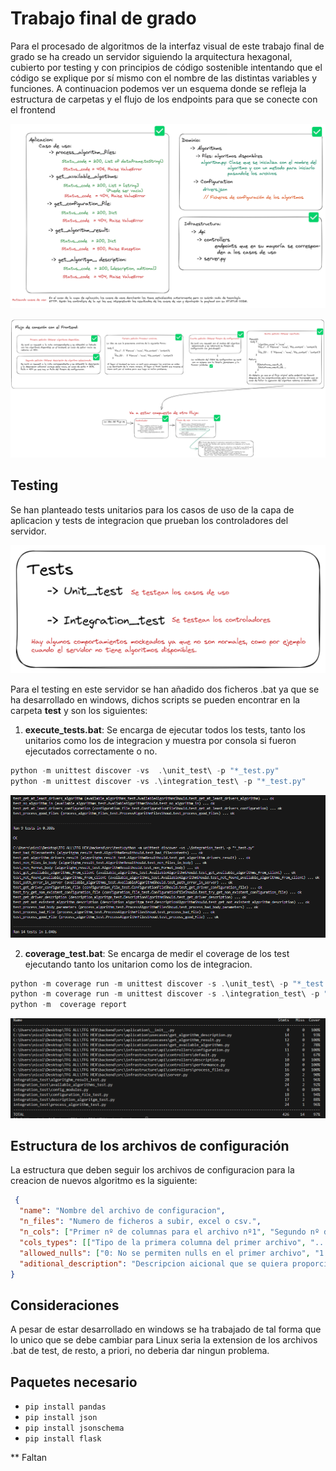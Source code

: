 # **Trabajo final de grado**

Para el procesado de algoritmos de la interfaz visual de este trabajo final de grado se ha creado un servidor siguiendo la arquitectura hexagonal, cubierto por testing y con principios de código sostenible intentando que el código se explique por sí mismo con el nombre de las distintas variables y funciones. A continuacion podemos ver un esquema donde se refleja la estructura de carpetas y el flujo de los endpoints para que se conecte con el frontend

![Planteamieto de la arquitectura hexagonal en el backend](./docs/images/backend_hex.png)

![Flujo de los endpoints](./docs/images/flujo_front.png)

## **Testing**
Se han planteado tests unitarios para los casos de uso de la capa de aplicacion y tests de integracion que prueban los controladores del servidor.

![Flujo de endpoints para la conexcion con el frontend](./docs/images/test.png)

Para el testing en este servidor se han añadido dos ficheros .bat ya que se ha desarrollado en windows, dichos scripts se pueden encontrar en la carpeta **test** y son los siguientes:
1. **execute_tests.bat**: Se encarga de ejecutar todos los tests, tanto los unitarios como los de integracion y muestra por consola si fueron ejecutados correctamente o no.

```powershell
python -m unittest discover -vs  .\unit_test\ -p "*_test.py"   
python -m unittest discover -vs .\integration_test\ -p "*_test.py"
```
![Ejecucion de tests](./docs/images/execute_test.png)

2. **coverage_test.bat**: Se encarga de medir el coverage de los test ejecutando tanto los unitarion como los de integracion.

```powershell
python -m coverage run -m unittest discover -s .\unit_test\ -p "*_test.py"   
python -m coverage run -m unittest discover -s .\integration_test\ -p "*_test.py"
python -m  coverage report
```
![Coverage de tests](./docs/images/coverage_test.png)

## **Estructura de los archivos de configuración**

La estructura que deben seguir los archivos de configuracion para la creacion de nuevos algoritmo es la siguiente:

```json
 { 
  "name": "Nombre del archivo de configuracion",
  "n_files": "Numero de ficheros a subir, excel o csv.",
  "n_cols": ["Primer nº de columnas para el archivo nº1", "Segundo nº de columna para el archivo nº2"],  
  "cols_types": [["Tipo de la primera columna del primer archivo", "..."], ["Tipo de la primera columna del segundo archivo", "..."]],
  "allowed_nulls": ["0: No se permiten nulls en el primer archivo", "1: Se permiten nulls en el segundo archivo"],
  "aditional_description": "Descripcion aicional que se quiera proporcionar en formato texto"
} 
```

## **Consideraciones**
A pesar de estar desarrollado en windows se ha trabajado de tal forma que lo unico que se debe cambiar para Linux seria la extension de los archivos .bat de test, de resto, a priori, no deberia dar ningun problema.

## **Paquetes necesario**
* `pip install pandas`
* `pip install json`
* `pip install jsonschema`
* `pip install flask`

** Faltan
